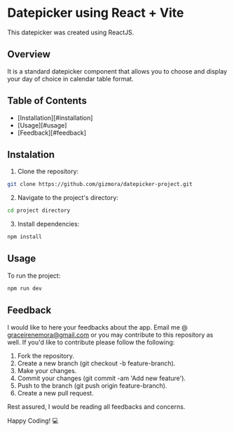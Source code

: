 # Datepicker using React + Vite

This datepicker was created using ReactJS.

## Overview

It is a standard datepicker component that allows you to choose and display your day of choice in calendar table format.

## Table of Contents

- [Installation][#installation]
- [Usage][#usage]
- [Feedback][#feedback]

## Instalation

1. Clone the repository:

```bash
git clone https://github.com/gizmora/datepicker-project.git
```

2. Navigate to the project's directory:

```bash
cd project directory
```

3. Install dependencies:

```bash
npm install
```

## Usage

To run the project:

```bash
npm run dev
```


## Feedback

I would like to here your feedbacks about the app. Email me @ graceirenemora@gmail.com or you may contribute to this repository as well. If you'd like to contribute please follow the following:

1. Fork the repository.
2. Create a new branch (git checkout -b feature-branch).
3. Make your changes.
4. Commit your changes (git commit -am 'Add new feature').
5. Push to the branch (git push origin feature-branch).
6. Create a new pull request.

Rest assured, I would be reading all feedbacks and concerns. 

Happy Coding! :computer:
